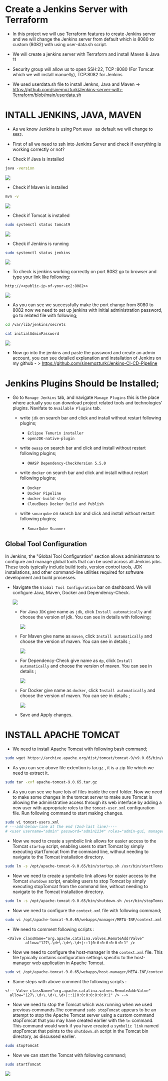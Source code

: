 # Create a Jenkins Server with Terraform

- In this project we will use Terraform features to create Jenkins server and we will change the Jenkins server from default which is 8080 to custom (8082) with using user-data.sh script.
  
- We will create a jenkins server with Terraform and install Maven & Java 11

- Security group will allow us to open SSH:22, TCP :8080 (For Tomcat which we will install manuelly), TCP:8082 for Jenkins 

- We used userdata.sh file to install Jenkns, Java and Maven -> https://github.com/sinemozturk/Jenkins-server-with-Terraform/blob/main/userdata.sh


# INTALL JENKINS, JAVA, MAVEN 

- As we know Jenkins is using Port `8080 ` as default we will change to `8082`.

- First of all we need to ssh into Jenkins Server and check if everything is working correctly or not? 

- Check if Java is installed

```bash
java -version
```

![](./images/java.PNG)

- Check if Maven is installed

```bash
mvn -v
```

![](./images/maven.PNG)

- Check if Tomcat is installed

```bash
sudo systemctl status tomcat9
```

![](./images/tomcat-running.PNG)

- Check if Jenkins is running

```bash
sudo systemctl status jenkins
```
![](./images/jenkins.PNG)

- To check is jenkins working correctly on port 8082 go to browser and type your link like following:

```text
http://<<public-ip-of-your-ec2:8082>>
```

![](./images/jenkins-running.PNG)

- As you can see we successfully make the port change from 8080 to 8082 now we need to set up jenkins with initial administration password, go to related file with following;

```bash
cd /var/lib/jenkins/secrets
```

```bash
cat initialAdminPassword
```
![](./images/catinitial.PNG)


- Now go into the jenkins and paste the password and create an admin account, you can see detailed explanation and installation of Jenkins on my github - > https://github.com/sinemozturk/Jenkins-CI-CD-Pipeline


# Jenkins Plugins Should be Installed; 

- Go to `Manage Jenkins` tab, and navigate `Manage Plugins` this is the place where actually you can download project related tools and technologies' plugins. Navifate to `Available Plugins` tab.
    - write `jdk` on search bar and click and install without restart following plugins;
        - `Eclipse Temurin installer`
        - `openJDK-native-plugin `

    - write ` owasp ` on search bar and click and install without restart following plugins;
        - `OWASP Dependency-CheckVersion 5.5.0 `  
    - write ` docker ` on search bar and click and install without restart following plugins;
        - `Docker`
        - `Docker Pipeline`
        - `docker-build-step`
        - `CloudBees Docker Build and Publish`
    - write ` sonarqube ` on search bar and click and install without restart following plugins;
        - `SonarQube Scanner `


## Global Tool Configuration

In Jenkins, the "Global Tool Configuration" section allows administrators to configure and manage global tools that can be used across all Jenkins jobs. These tools typically include build tools, version control tools, JDK installations, and other command-line utilities required for software development and build processes.

- Navigate the `Global Tool Configuration` bar on dashboard. We will configure Java, Maven, Docker and Dependency-Check.

    ![](./images/global%20tool%20conf.PNG)

    - For Java `JDK` give name as `jdk`, click `Install automatically` and choose the version of jdk. You can see in details with following; 

        ![](./images/tool%20jdk%20config.PNG)

    - For Maven  give name as `maven`, click `Install automatically` and choose the version of maven. You can see in details ;

        ![](./images/maven1.PNG)

    - For Dependency-Check give name as `dp`, click `Install automatically` and choose the version of maven. You can see in details ;

        ![](./images/dependency.PNG)

    - For Docker give name as `docker`, click `Install automatically` and choose the version of maven. You can see in details ;

        ![](./images/docker.PNG)


    - Save and Apply changes. 

# INSTALL APACHE TOMCAT 



- We need to install Apache Tomcat with following bash command; 

```bash
sudo wget https://archive.apache.org/dist/tomcat/tomcat-9/v9.0.65/bin/apache-tomcat-9.0.65.tar.gz
```

- As you can see above file extention is tar.gz , it is a zip file which we need to extract it. 

```bash
sudo tar -xvf apache-tomcat-9.0.65.tar.gz
```

- As you can see we have lots of files inside the conf folder. Now we need to make some changes in the tomcat server to make sure Tomcat is allowing the administrative access through its web interface by adding a new user with appropriate roles to the  `tomcat-user.xml` configuration file. Run following command to start making changes.

```bash
sudo vi tomcat-users.xml
# ---add-below-line at the end (2nd-last line)----
# <user username="admin" password="admin1234" roles="admin-gui, manager-gui"/>
```
- Now we need to create a symbolic link allows for easier access to the Tomcat `startup` script, enabling users to start Tomcat by simply executing startTomcat from the command line, without needing to navigate to the Tomcat installation directory.


```bash
sudo ln -s /opt/apache-tomcat-9.0.65/bin/startup.sh /usr/bin/startTomcat
```
- Now we need to create a symbolic link allows for easier access to the Tomcat `shutdown` script, enabling users to stop Tomcat by simply executing stopTomcat from the command line, without needing to navigate to the Tomcat installation directory.

```bash
sudo ln -s /opt/apache-tomcat-9.0.65/bin/shutdown.sh /usr/bin/stopTomcat
```

- Now we need to configure the  `context.xml` file with following command; 


```bash
sudo vi /opt/apache-tomcat-9.0.65/webapps/manager/META-INF/context.xml
```

- We need to comment following scripts :

```
 <Valve className="org.apache.catalina.valves.RemoteAddrValve"
         allow="127\.\d+\.\d+\.\d+|::1|0:0:0:0:0:0:0:1" />
```

- Now we need to configure the host-manager in the `context.xml` file. This file typically contains configuration settings specific to the host-manager web application in Apache Tomcat.

```bash
sudo vi /opt/apache-tomcat-9.0.65/webapps/host-manager/META-INF/context.xml
```

- Same steps with above comment the following scripts : 

```
<!-- Valve className="org.apache.catalina.valves.RemoteAddrValve"
  allow="127\.\d+\.\d+\.\d+|::1|0:0:0:0:0:0:0:1" /> -->
```


- Now we need to stop the Tomcat which was running when we used previous commands.The command `sudo stopTomcat` appears to be an attempt to stop the Apache Tomcat server using a custom command stopTomcat that you may have created earlier with the `ln` command. This command would work if you have created a `symbolic link` named stopTomcat that points to the `shutdown.sh` script in the Tomcat bin directory, as discussed earlier.


```bash
sudo stopTomcat
```


- Now we can start the Tomcat with following command;

```bash
sudo startTomcat
```

![](./images/tomcat%20running.PNG)
